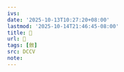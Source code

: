 ```yaml
---
ivs:
date: '2025-10-13T10:27:20+08:00'
lastmod: '2025-10-14T21:46:45-08:00'
title: 􀋨
url: 􀋨
tags: [斂]
src: DCCV
note:
---
```

